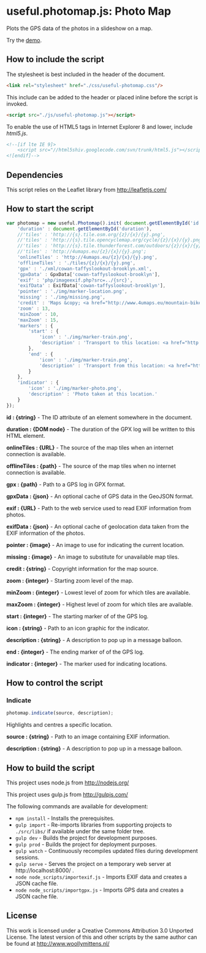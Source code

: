 # useful.photomap.js: Photo Map

Plots the GPS data of the photos in a slideshow on a map.

Try the <a href="http://www.woollymittens.nl/default.php?url=useful-photomap">demo</a>.

## How to include the script

The stylesheet is best included in the header of the document.

```html
<link rel="stylesheet" href="./css/useful-photomap.css"/>
```

This include can be added to the header or placed inline before the script is invoked.

```html
<script src="./js/useful-photomap.js"></script>
```

To enable the use of HTML5 tags in Internet Explorer 8 and lower, include *html5.js*.

```html
<!--[if lte IE 9]>
	<script src="//html5shiv.googlecode.com/svn/trunk/html5.js"></script>
<![endif]-->
```

## Dependencies

This script relies on the Leaflet library from http://leafletjs.com/

## How to start the script

```javascript
var photomap = new useful.Photomap().init( document.getElementById('id'), {
	'duration' : document.getElementById('duration'),
	//'tiles' : 'http://{s}.tile.osm.org/{z}/{x}/{y}.png',
	//'tiles' : 'http://{s}.tile.opencyclemap.org/cycle/{z}/{x}/{y}.png',
	//'tiles' : 'http://{s}.tile.thunderforest.com/outdoors/{z}/{x}/{y}.png',
	//'tiles' : 'http://4umaps.eu/{z}/{x}/{y}.png';
	'onlineTiles' : 'http://4umaps.eu/{z}/{x}/{y}.png',
	'offlineTiles' : './tiles/{z}/{x}/{y}.png',
	'gpx' : './xml/cowan-taffyslookout-brooklyn.xml',
	'gpxData' : GpxData['cowan-taffyslookout-brooklyn'],
	'exif' : 'php/imageexif.php?src=../{src}',
	'exifData' : ExifData['cowan-taffyslookout-brooklyn'],
	'pointer' : './img/marker-location.png',
	'missing' : './img/missing.png',
	'credit' : 'Maps &copy; <a href="http://www.4umaps.eu/mountain-bike-hiking-bicycle-outdoor-topographic-map.htm" target="_blank">4UMaps</a>, Data &copy; <a href="http://www.openstreetmap.org/copyright" target="_blank">OpenStreetMap</a> and contributors, CC BY-SA',
	'zoom' : 13,
	'minZoom' : 10,
	'maxZoom' : 15,
	'markers' : {
		'start' : {
			'icon' : './img/marker-train.png',
			'description' : 'Transport to this location: <a href="http://131500.com.au">131500.com.au</a>'
		},
		'end' : {
			'icon' : './img/marker-train.png',
			'description' : 'Transport from this location: <a href="http://131500.com.au">131500.com.au</a>'
		}
	},
	'indicator' : {
		'icon' : './img/marker-photo.png',
		'description' : 'Photo taken at this location.'
	}
});
```

**id : {string}** - The ID attribute of an element somewhere in the document.

**duration : {DOM node}** - The duration of the GPX log will be written to this HTML element.

**onlineTiles : {URL}** - The source of the map tiles when an internet connection is available.

**offlineTiles : {path}** - The source of the map tiles when no internet connection is available.

**gpx : {path}** - Path to a GPS log in GPX format.

**gpxData : {json}** - An optional cache of GPS data in the GeoJSON format.

**exif : {URL}** - Path to the web service used to read EXIF information from photos.

**exifData : {json}** - An optional cache of geolocation data taken from the EXIF information of the photos.

**pointer : {image}** - An image to use for indicating the current location.

**missing : {image}** - An image to substitute for unavailable map tiles.

**credit : {string}** - Copyright information for the map source.

**zoom : {integer}** - Starting zoom level of the map.

**minZoom : {integer}** - Lowest level of zoom for which tiles are available.

**maxZoom : {integer}** - Highest level of zoom for which tiles are available.

**start : {integer}** - The starting marker of of the GPS log.

**icon : {string}** - Path to an icon graphic for the indicator.

**description : {string}** - A description to pop up in a message balloon.

**end : {integer}** - The ending marker of of the GPS log.

**indicator : {integer}** - The marker used for indicating locations.

## How to control the script

### Indicate

```javascript
photomap.indicate(source, description);
```

Highlights and centres a specific location.

**source : {string}** - Path to an image containing EXIF information.

**description : {string}** - A description to pop up in a message balloon.

## How to build the script

This project uses node.js from http://nodejs.org/

This project uses gulp.js from http://gulpjs.com/

The following commands are available for development:
+ `npm install` - Installs the prerequisites.
+ `gulp import` - Re-imports libraries from supporting projects to `./src/libs/` if available under the same folder tree.
+ `gulp dev` - Builds the project for development purposes.
+ `gulp prod` - Builds the project for deployment purposes.
+ `gulp watch` - Continuously recompiles updated files during development sessions.
+ `gulp serve` - Serves the project on a temporary web server at http://localhost:8000/ .
+ `node node_scripts/importexif.js` - Imports EXIF data and creates a JSON cache file.
+ `node node_scripts/importgpx.js` - Imports GPS data and creates a JSON cache file.

## License

This work is licensed under a Creative Commons Attribution 3.0 Unported License. The latest version of this and other scripts by the same author can be found at http://www.woollymittens.nl/
